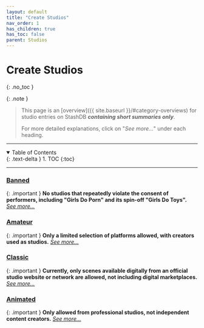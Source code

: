 ```yaml
---
layout: default
title: "Create Studios"
nav_order: 1
has_children: true
has_toc: false
parent: Studios
---
```


# Create Studios
{: .no_toc }

{: .note }
>
> This page is an [overview]({{ site.baseurl }}/#category-overviews) for studio entries on StashDB ***containing short summaries only***.
> 
> For more detailed explanations, click on "*See more...*" under each heading.

***

<details open markdown="block">
  <summary>
    Table of Contents
  </summary>
  {: .text-delta }
1. TOC
{:toc}
</details>

***

### [Banned](banned-studios)

{: .important }
**No studios that repeatedly violate the consent of performers, including "Girls Do Porn" and its spin-off "Girls Do Toys".** *[See more...](banned-studios)*


### [Amateur](amateur-studios)

{: .important }
**Only a limited selection of platforms allowed, with creators used as studios.** *[See more...](amateur-studios)*


### [Classic](classic-studios)

{: .important }
**Currently, only scenes available digitally from an official studio website or network are allowed, not including digital marketplaces.** *[See more...](classic-studios)*


### [Animated](animated-studios)

{: .important }
**Only allowed from professional studios, not independent content creators.** *[See more...](animated-studios)*
